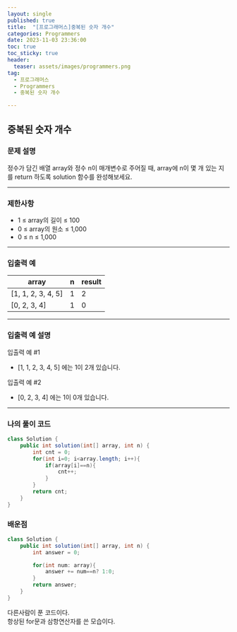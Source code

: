 ```yaml
---
layout: single
published: true
title:  "[프로그래머스]중복된 숫자 개수"
categories: Programmers
date: 2023-11-03 23:36:00
toc: true
toc_sticky: true
header:
  teaser: assets/images/programmers.png
tag:   
  - 프로그래머스
  - Programmers
  - 중복된 숫자 개수

---
```


## 중복된 숫자 개수

### 문제 설명

정수가 담긴 배열 array와 정수 n이 매개변수로 주어질 때, array에 n이 몇 개 있는 지를 return 하도록 solution 함수를 완성해보세요.

----------------

### 제한사항

* 1 ≤ array의 길이 ≤ 100
* 0 ≤ array의 원소 ≤ 1,000
* 0 ≤ n ≤ 1,000

----------------

### 입출력 예

|array|	n|	result|
|---|---|---|
|[1, 1, 2, 3, 4, 5]|	1|	2|
|[0, 2, 3, 4]|	1|	0|

----------------

### 입출력 예 설명

입출력 예 #1  

* [1, 1, 2, 3, 4, 5] 에는 1이 2개 있습니다.
  

입출력 예 #2  

* [0, 2, 3, 4] 에는 1이 0개 있습니다.


  


  
  

  

  

  

----------------

### 나의 풀이 코드

```java
class Solution {
    public int solution(int[] array, int n) {
        int cnt = 0;
        for(int i=0; i<array.length; i++){
            if(array[i]==n){
                cnt++;
            }
        }
        return cnt;
    }
}
```


### 배운점


```java
class Solution {
    public int solution(int[] array, int n) {
        int answer = 0;

        for(int num: array){
            answer += num==n? 1:0;
        }
        return answer;
    }
}
```
다른사람이 푼 코드이다.  
항상된 for문과 삼항연산자를 쓴 모습이다.